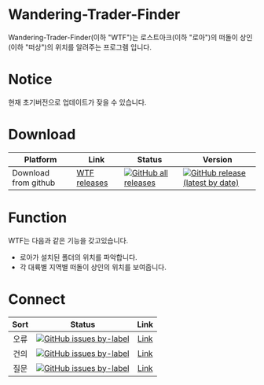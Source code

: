 # Wandering-Trader-Finder
Wandering-Trader-Finder(이하 "WTF")는 로스트아크(이하 "로아")의 떠돌이 상인(이하 "떠상")의 위치를 알려주는 프로그렘 입니다.

Notice
======
현재 초기버전으로 업데이트가 잦을 수 있습니다.

Download
======
 Platform | Link | Status | Version
---|---|---|---
Download from github | [WTF releases](https://github.com/c-closed/Wandering-Trader-Finder/releases) | [![GitHub all releases](https://img.shields.io/github/downloads/c-closed/Wandering-Trader-Finder/total?color=brightgreen&logo=github&style=flat-square)](https://github.com/c-closed/Wandering-Trader-Finder/releases) |[![GitHub release (latest by date)](https://img.shields.io/github/v/release/c-closed/Wandering-Trader-Finder?logo=github&style=social)](https://github.com/c-closed/Wandering-Trader-Finder/releases)

Function
===
WTF는 다음과 같은 기능을 갖고있습니다.
+ 로아가 설치된 폴더의 위치를 파악합니다.
+ 각 대륙별 지역별 떠돌이 상인의 위치를 보여줍니다.

Connect
===
Sort | Status | Link
:---:|:---:|:---:
오류 | [![GitHub issues by-label](https://img.shields.io/github/issues/c-closed/Wandering-Trader-Finder/Error?color=brightgreen&logo=Github&style=flat-square)](https://github.com/c-closed/Wandering-Trader-Finder/labels/Error)|[Link](https://github.com/c-closed/Wandering-Trader-Finder/labels/Error)
건의 | [![GitHub issues by-label](https://img.shields.io/github/issues/c-closed/Wandering-Trader-Finder/Suggestion?color=brightgreen&logo=Github&style=flat-square)](https://github.com/c-closed/Wandering-Trader-Finder/labels/Suggestion)|[Link](https://github.com/c-closed/Wandering-Trader-Finder/labels/Suggestion)
질문 | [![GitHub issues by-label](https://img.shields.io/github/issues/c-closed/Wandering-Trader-Finder/Question?color=brightgreen&logo=Github&style=flat-square)](https://github.com/c-closed/Wandering-Trader-Finder/labels/Question)|[Link](https://github.com/c-closed/Wandering-Trader-Finder/labels/Question)
